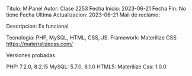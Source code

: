 
Titulo: MiPanel
Autor: Clase 2253
Fecha Inicio: 2023-06-21
Fecha Fin: No tiene
Fecha Ultima Actualizacion: 2023-06-21
Mail de reclamo:

Descripcion: Es funcional

Tecnologia: PHP, MySQL, HTML, CSS, JS.
Framework: Materilize CSS https://materializecss.com/

Versiones probadas 

PHP: 7.2.0, 8.2.15
MySQL: 5.7.0, 8.1.0
HTML5:
Materilize Css: 1.0.0







